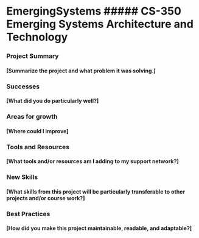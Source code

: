 # EmergingSystems ##### CS-350 Emerging Systems Architecture and Technology


### Project Summary 
#### [Summarize the project and what problem it was solving.]
### Successes 
#### [What did you do particularly well?]
### Areas for growth
#### [Where could I improve]
### Tools and Resources
#### [What tools and/or resources am I adding to my support network?]
### New Skills
#### [What skills from this project will be particularly transferable to other projects and/or course work?]
### Best Practices
#### [How did you make this project maintainable, readable, and adaptable?]


